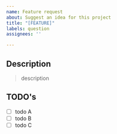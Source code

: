 ```yaml
---
name: Feature request
about: Suggest an idea for this project
title: "[FEATURE]"
labels: question
assignees: ''

---
```


## Description

> description

## TODO's

- [ ] todo A
- [ ] todo B
- [ ] todo C
